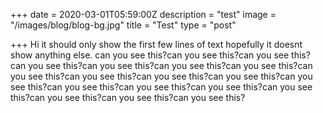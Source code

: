 +++
date = 2020-03-01T05:59:00Z
description = "test"
image = "/images/blog/blog-bg.jpg"
title = "Test"
type = "post"

+++
Hi it should only show the first few lines of text hopefully it doesnt show anything else. can you see this?can you see this?can you see this?can you see this?can you see this?can you see this?can you see this?can you see this?can you see this?can you see this?can you see this?can you see this?can you see this?can you see this?can you see this?can you see this?can you see this?can you see this?can you see this?